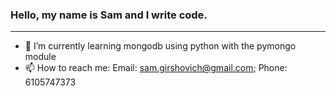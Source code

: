 ### Hello, my name is Sam and I write code.

<!--
**samg11/samg11** is a ✨ _special_ ✨ repository because its `README.md` (this file) appears on your GitHub profile.
-->
---
<!-- 🔭 I’m currently working on a Covid-19 Data Webapp-->
- 🌱 I’m currently learning mongodb using python with the pymongo module
- 📫 How to reach me:  Email: sam.girshovich@gmail.com; Phone: 6105747373
<!-- - ⚡ Fun fact: ... -->
